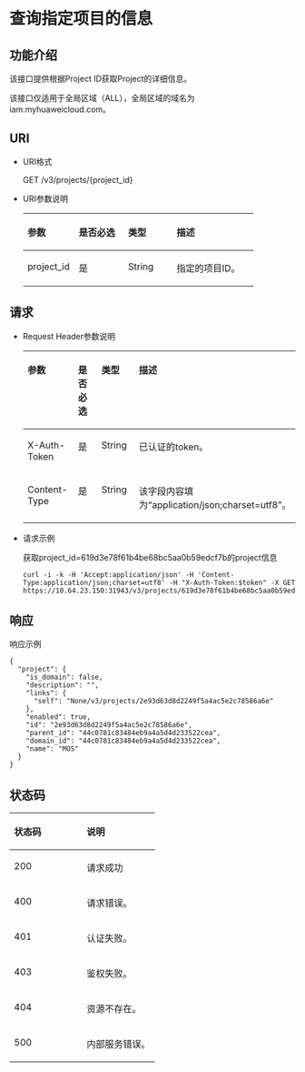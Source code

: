 # 查询指定项目的信息<a name="ZH-CN_TOPIC_0110485064"></a>

## 功能介绍<a name="section19935195953515"></a>

该接口提供根据Project ID获取Project的详细信息。

该接口仅适用于全局区域（ALL），全局区域的域名为iam.myhuaweicloud.com。

## URI<a name="section1935145911357"></a>

-   URI格式

    GET /v3/projects/\{project\_id\}

-   URI参数说明

    <a name="table1893565913351"></a>
    <table><thead align="left"><tr id="row09361359123517"><th class="cellrowborder" valign="top" width="22.207779222077793%" id="mcps1.1.5.1.1"><p id="p11936175963512"><a name="p11936175963512"></a><a name="p11936175963512"></a>参数</p>
    </th>
    <th class="cellrowborder" valign="top" width="21.41785821417858%" id="mcps1.1.5.1.2"><p id="p16936115915351"><a name="p16936115915351"></a><a name="p16936115915351"></a>是否必选</p>
    </th>
    <th class="cellrowborder" valign="top" width="21.03789621037896%" id="mcps1.1.5.1.3"><p id="p17936145912357"><a name="p17936145912357"></a><a name="p17936145912357"></a>类型</p>
    </th>
    <th class="cellrowborder" valign="top" width="35.33646635336466%" id="mcps1.1.5.1.4"><p id="p8936105919358"><a name="p8936105919358"></a><a name="p8936105919358"></a>描述</p>
    </th>
    </tr>
    </thead>
    <tbody><tr id="row1993655983519"><td class="cellrowborder" valign="top" width="22.207779222077793%" headers="mcps1.1.5.1.1 "><p id="p193655973518"><a name="p193655973518"></a><a name="p193655973518"></a>project_id</p>
    </td>
    <td class="cellrowborder" valign="top" width="21.41785821417858%" headers="mcps1.1.5.1.2 "><p id="p13936175953511"><a name="p13936175953511"></a><a name="p13936175953511"></a>是</p>
    </td>
    <td class="cellrowborder" valign="top" width="21.03789621037896%" headers="mcps1.1.5.1.3 "><p id="p1093614590357"><a name="p1093614590357"></a><a name="p1093614590357"></a>String</p>
    </td>
    <td class="cellrowborder" valign="top" width="35.33646635336466%" headers="mcps1.1.5.1.4 "><p id="p109368599354"><a name="p109368599354"></a><a name="p109368599354"></a>指定的项目ID。</p>
    </td>
    </tr>
    </tbody>
    </table>


## 请求<a name="section199361259143511"></a>

-   Request Header参数说明

    <a name="table693655912359"></a>
    <table><thead align="left"><tr id="row393615592358"><th class="cellrowborder" valign="top" width="22.21%" id="mcps1.1.5.1.1"><p id="p1793645910353"><a name="p1793645910353"></a><a name="p1793645910353"></a>参数</p>
    </th>
    <th class="cellrowborder" valign="top" width="21.15%" id="mcps1.1.5.1.2"><p id="p10937459173515"><a name="p10937459173515"></a><a name="p10937459173515"></a>是否必选</p>
    </th>
    <th class="cellrowborder" valign="top" width="21.15%" id="mcps1.1.5.1.3"><p id="p9937259113513"><a name="p9937259113513"></a><a name="p9937259113513"></a>类型</p>
    </th>
    <th class="cellrowborder" valign="top" width="35.49%" id="mcps1.1.5.1.4"><p id="p129378597357"><a name="p129378597357"></a><a name="p129378597357"></a>描述</p>
    </th>
    </tr>
    </thead>
    <tbody><tr id="row693710598354"><td class="cellrowborder" valign="top" width="22.21%" headers="mcps1.1.5.1.1 "><p id="p493710593358"><a name="p493710593358"></a><a name="p493710593358"></a>X-Auth-Token</p>
    </td>
    <td class="cellrowborder" valign="top" width="21.15%" headers="mcps1.1.5.1.2 "><p id="p3937165913358"><a name="p3937165913358"></a><a name="p3937165913358"></a>是</p>
    </td>
    <td class="cellrowborder" valign="top" width="21.15%" headers="mcps1.1.5.1.3 "><p id="p49375592351"><a name="p49375592351"></a><a name="p49375592351"></a>String</p>
    </td>
    <td class="cellrowborder" valign="top" width="35.49%" headers="mcps1.1.5.1.4 "><p id="p193713595351"><a name="p193713595351"></a><a name="p193713595351"></a>已认证的token。</p>
    </td>
    </tr>
    <tr id="row19373595350"><td class="cellrowborder" valign="top" width="22.21%" headers="mcps1.1.5.1.1 "><p id="p9937135912358"><a name="p9937135912358"></a><a name="p9937135912358"></a>Content-Type</p>
    </td>
    <td class="cellrowborder" valign="top" width="21.15%" headers="mcps1.1.5.1.2 "><p id="p8937155973512"><a name="p8937155973512"></a><a name="p8937155973512"></a>是</p>
    </td>
    <td class="cellrowborder" valign="top" width="21.15%" headers="mcps1.1.5.1.3 "><p id="p29371159103518"><a name="p29371159103518"></a><a name="p29371159103518"></a>String</p>
    </td>
    <td class="cellrowborder" valign="top" width="35.49%" headers="mcps1.1.5.1.4 "><p id="p193795920356"><a name="p193795920356"></a><a name="p193795920356"></a>该字段内容填为<span class="parmvalue" id="parmvalue15770141162311"><a name="parmvalue15770141162311"></a><a name="parmvalue15770141162311"></a>“application/json;charset=utf8”</span>。</p>
    </td>
    </tr>
    </tbody>
    </table>


-   请求示例

    获取project\_id=619d3e78f61b4be68bc5aa0b59edcf7b的project信息

    ```
    curl -i -k -H 'Accept:application/json' -H 'Content-Type:application/json;charset=utf8' -H "X-Auth-Token:$token" -X GET https://10.64.23.150:31943/v3/projects/619d3e78f61b4be68bc5aa0b59edcf7b
    ```


## 响应<a name="section293813595352"></a>

响应示例

```
{
  "project": {
    "is_domain": false,
    "description": "",
    "links": {
      "self": "None/v3/projects/2e93d63d8d2249f5a4ac5e2c78586a6e"
    },
    "enabled": true,
    "id": "2e93d63d8d2249f5a4ac5e2c78586a6e",
    "parent_id": "44c0781c83484eb9a4a5d4d233522cea",
    "domain_id": "44c0781c83484eb9a4a5d4d233522cea",
    "name": "MOS"
  }
}
```

## 状态码<a name="section594020590359"></a>

<a name="table179401559183514"></a>
<table><thead align="left"><tr id="row169401559133520"><th class="cellrowborder" valign="top" width="50%" id="mcps1.1.3.1.1"><p id="p5940155913353"><a name="p5940155913353"></a><a name="p5940155913353"></a>状态码</p>
</th>
<th class="cellrowborder" valign="top" width="50%" id="mcps1.1.3.1.2"><p id="p1494035916353"><a name="p1494035916353"></a><a name="p1494035916353"></a>说明</p>
</th>
</tr>
</thead>
<tbody><tr id="row3942185963517"><td class="cellrowborder" valign="top" width="50%" headers="mcps1.1.3.1.1 "><p id="p2942125933518"><a name="p2942125933518"></a><a name="p2942125933518"></a>200</p>
</td>
<td class="cellrowborder" valign="top" width="50%" headers="mcps1.1.3.1.2 "><p id="p794285911357"><a name="p794285911357"></a><a name="p794285911357"></a>请求成功</p>
</td>
</tr>
<tr id="row1494285920350"><td class="cellrowborder" valign="top" width="50%" headers="mcps1.1.3.1.1 "><p id="p094295913357"><a name="p094295913357"></a><a name="p094295913357"></a>400</p>
</td>
<td class="cellrowborder" valign="top" width="50%" headers="mcps1.1.3.1.2 "><p id="p14942135920353"><a name="p14942135920353"></a><a name="p14942135920353"></a>请求错误。</p>
</td>
</tr>
<tr id="row14942185913516"><td class="cellrowborder" valign="top" width="50%" headers="mcps1.1.3.1.1 "><p id="p994255919358"><a name="p994255919358"></a><a name="p994255919358"></a>401</p>
</td>
<td class="cellrowborder" valign="top" width="50%" headers="mcps1.1.3.1.2 "><p id="p3942155993513"><a name="p3942155993513"></a><a name="p3942155993513"></a>认证失败。</p>
</td>
</tr>
<tr id="row1494295910356"><td class="cellrowborder" valign="top" width="50%" headers="mcps1.1.3.1.1 "><p id="p99421759203517"><a name="p99421759203517"></a><a name="p99421759203517"></a>403</p>
</td>
<td class="cellrowborder" valign="top" width="50%" headers="mcps1.1.3.1.2 "><p id="p5942195912351"><a name="p5942195912351"></a><a name="p5942195912351"></a>鉴权失败。</p>
</td>
</tr>
<tr id="row209421659163510"><td class="cellrowborder" valign="top" width="50%" headers="mcps1.1.3.1.1 "><p id="p159428594358"><a name="p159428594358"></a><a name="p159428594358"></a>404</p>
</td>
<td class="cellrowborder" valign="top" width="50%" headers="mcps1.1.3.1.2 "><p id="p1394295911357"><a name="p1394295911357"></a><a name="p1394295911357"></a>资源不存在。</p>
</td>
</tr>
<tr id="row3942859163516"><td class="cellrowborder" valign="top" width="50%" headers="mcps1.1.3.1.1 "><p id="p894215993514"><a name="p894215993514"></a><a name="p894215993514"></a>500</p>
</td>
<td class="cellrowborder" valign="top" width="50%" headers="mcps1.1.3.1.2 "><p id="p14942115963512"><a name="p14942115963512"></a><a name="p14942115963512"></a>内部服务错误。</p>
</td>
</tr>
</tbody>
</table>

